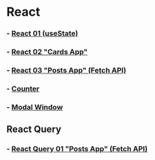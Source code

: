 ﻿# React

### - [React 01   (useState)](https://github.com/AndriiKot/React_only__01)
### - [React 02   "Cards App"](https://github.com/AndriiKot/React_only__02)
### - [React 03   "Posts App" (Fetch API)](https://github.com/AndriiKot/React_03)
### - [Counter](https://github.com/AndriiKot/React/tree/main/Counter)
### - [Modal Window](https://github.com/AndriiKot/React/tree/main/Modal_Window)

## React Query 

### - [React Query 01   "Posts App" (Fetch API)](https://github.com/AndriiKot/React_Query__01.git)

